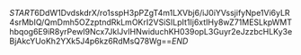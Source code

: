 $START$6DdW1DvdskdrX/ro1sspH3pPZgT4m1LXVbj6/iJ0iYVssjifyNpe1Vi6yLR4srMbIQ/QmDmh5OZzptndRkLmOKrI2VSiSILpIt1Ij6xtIHy8wZ71MESLkpWMThbqog6E9iR8yrPewI9Ncx7JklJvIHNwiduchKH039opL3Guyr2eJzzbcHLKy3eBjAkcYUoKh2YXk5J4p6kz6RdMsQ78Wg==$END$